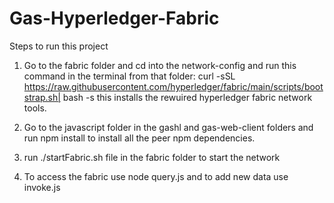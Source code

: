 # Gas-Hyperledger-Fabric

Steps to run this project

1. Go to the fabric folder and cd into the network-config and run this command in the terminal from that folder:
curl -sSL https://raw.githubusercontent.com/hyperledger/fabric/main/scripts/bootstrap.sh| bash -s
this installs the rewuired hyperledger fabric network tools.

2. Go to the javascript folder in the gashl and gas-web-client folders and run npm install to install all the peer npm dependencies.

3. run ./startFabric.sh file in the fabric folder to start the network

4. To access the fabric use node query.js and to add new data use invoke.js

